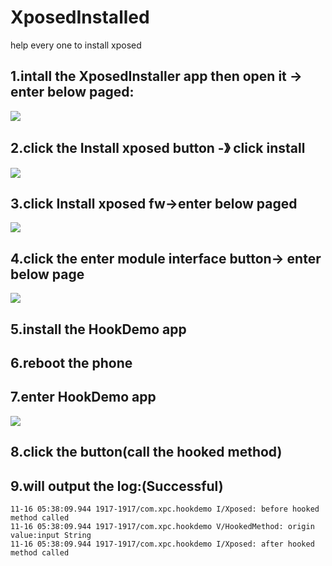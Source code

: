 # XposedInstalled
help every one to install xposed

## 1.intall the XposedInstaller app then open it -> enter below paged:

![](./image/welcome.png)

## 2.click the Install xposed button -》 click install
![](./image/xposed_install.png)

## 3.click Install xposed fw->enter below paged
![](./image/install_fw.png)

## 4.click the enter module interface button-> enter below page
![](./image/select_module.png)

## 5.install the HookDemo app

## 6.reboot the phone

## 7.enter HookDemo app
![](./image/click_hook_demo.png)

## 8.click the button(call the hooked method)

## 9.will output the log:(Successful)

	11-16 05:38:09.944 1917-1917/com.xpc.hookdemo I/Xposed: before hooked method called
	11-16 05:38:09.944 1917-1917/com.xpc.hookdemo V/HookedMethod: origin value:input String
	11-16 05:38:09.944 1917-1917/com.xpc.hookdemo I/Xposed: after hooked method called